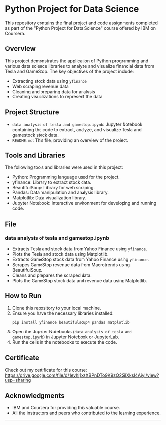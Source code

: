 

# Python Project for Data Science

This repository contains the final project and code assignments completed as part of the "Python Project for Data Science" course offered by IBM on Coursera.

## Overview

This project demonstrates the application of Python programming and various data science libraries to analyze and visualize financial data from Tesla and GameStop. The key objectives of the project include:

- Extracting stock data using `yfinance`
- Web scraping revenue data
- Cleaning and preparing data for analysis
- Creating visualizations to represent the data

## Project Structure

- `data analysis of tesla and gamestop.ipynb`: Jupyter Notebook containing the code to extract, analyze, and visualize Tesla  and gamestock stock data.
- `README.md`: This file, providing an overview of the project.

## Tools and Libraries

The following tools and libraries were used in this project:

- Python: Programming language used for the project.
- yfinance: Library to extract stock data.
- BeautifulSoup: Library for web scraping.
- Pandas: Data manipulation and analysis library.
- Matplotlib: Data visualization library.
- Jupyter Notebook: Interactive environment for developing and running code.

## File

### data analysis of tesla and gamestop.ipynb

- Extracts Tesla and stock data from Yahoo Finance using `yfinance`.
- Plots the Tesla and  stock data using Matplotlib.
- Extracts GameStop stock data from Yahoo Finance using `yfinance`.
- Scrapes GameStop revenue data from Macrotrends using BeautifulSoup.
- Cleans and prepares the scraped data.
- Plots the GameStop stock data and revenue data using Matplotlib.

## How to Run

1. Clone this repository to your local machine.
2. Ensure you have the necessary libraries installed:
    ```bash
    pip install yfinance beautifulsoup4 pandas matplotlib
    ```
3. Open the Jupyter Notebooks (`data analysis of tesla and gamestop.ipynb`) in Jupyter Notebook or JupyterLab.
4. Run the cells in the notebooks to execute the code.



## Certificate

Check out my certificate for this course: https://drive.google.com/file/d/1eyhj1xzXBPnDTo9K9zQ2SiIXksl4AjyI/view?usp=sharing



## Acknowledgments

- IBM and Coursera for providing this valuable course.
- All the instructors and peers who contributed to the learning experience.

---


